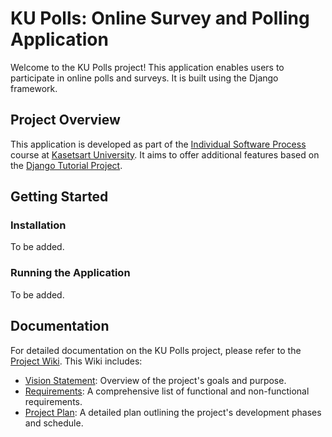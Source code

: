 # KU Polls: Online Survey and Polling Application

Welcome to the KU Polls project! This application enables users to participate in online polls and surveys. It is built using the Django framework.

## Project Overview

This application is developed as part of the [Individual Software Process](https://cpske.github.io/ISP) course at [Kasetsart University](https://www.ku.ac.th). It aims to offer additional features based on the [Django Tutorial Project](TODO-write-URL-of-the-django-tutorial-here).

## Getting Started

### Installation

To be added.

### Running the Application

To be added.

## Documentation

For detailed documentation on the KU Polls project, please refer to the [Project Wiki](../../wiki/Home). This Wiki includes:

- [Vision Statement](../../wiki/Vision%20Statement): Overview of the project's goals and purpose.
- [Requirements](../../wiki/Requirements): A comprehensive list of functional and non-functional requirements.
- [Project Plan](../../wiki/Project%20Plan): A detailed plan outlining the project's development phases and schedule.
